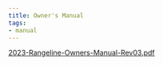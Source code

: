 ```yaml
---
title: Owner's Manual
tags:
- manual
---
```

[2023-Rangeline-Owners-Manual-Rev03.pdf](/assets/2023-Rangeline-Owners-Manual-Rev03_1688173293187_0.pdf)
